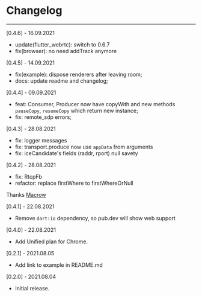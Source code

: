 # Changelog

--------------------------------------------
[0.4.6] - 16.09.2021

* update(flutter_webrtc): switch to 0.6.7
* fix(browser): no need addTrack anymore

[0.4.5] - 14.09.2021

* fix(example): dispose renderers after leaving room;
* docs: update readme and changelog;

[0.4.4] - 09.09.2021

* feat: Consumer, Producer now have copyWith and new methods `pauseCopy`, `resumeCopy` which return new instance;
* fix: remote_sdp errors;

[0.4.3] - 28.08.2021

* fix: logger messages
* fix: transport.produce now use `appData` from arguments
* fix: iceCandidate's fields (raddr, rport) null savety 

[0.4.2] - 28.08.2021

* fix: RtcpFb
* refactor: replace firstWhere to firstWhereOrNull

Thanks [Macrow](https://github.com/Macrow)

[0.4.1] - 22.08.2021

* Remove `dart:io` dependency, so pub.dev will show web support

[0.4.0] - 22.08.2021

* Add Unified plan for Chrome.

[0.2.1] - 2021.08.05

* Add link to example in README.md

[0.2.0] - 2021.08.04

* Initial release.